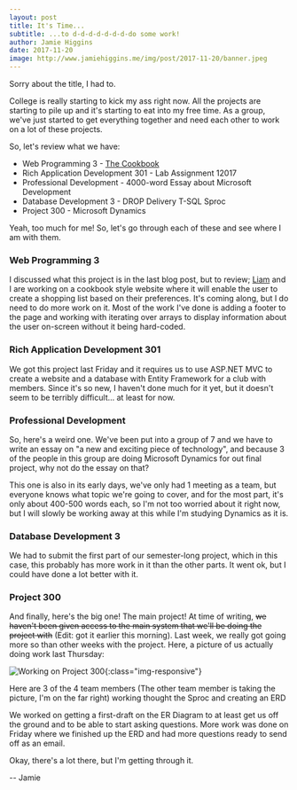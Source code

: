 ```yaml
---
layout: post
title: It's Time...
subtitle: ...to d-d-d-d-d-d-d-do some work!
author: Jamie Higgins
date: 2017-11-20
image: http://www.jamiehiggins.me/img/post/2017-11-20/banner.jpeg
---
```


Sorry about the title, I had to.

College is really starting to kick my ass right now. All the projects are starting to pile up and it's starting to eat into my free time. As a group, we've just started to get everything together and need each other to work on a lot of these projects.

So, let's review what we have:
* Web Programming 3 - [The Cookbook](https://github.com/S00148095/TheCookbook)
* Rich Application Development 301 - Lab Assignment 12017 
* Professional Development - 4000-word Essay about Microsoft Development
* Database Development 3 - DROP Delivery T-SQL Sproc
* Project 300 - Microsoft Dynamics

Yeah, too much for me! So, let's go through each of these and see where I am with them.

### Web Programming 3

I discussed what this project is in the last blog post, but to review; [Liam](https://s00148095.github.io/) and I are working on a cookbook style website where it will enable the user to create a shopping list based on their preferences.
It's coming along, but I do need to do more work on it. Most of the work I've done is adding a footer to the page and working with iterating over arrays to display information about the user on-screen without it being hard-coded.

### Rich Application Development 301

We got this project last Friday and it requires us to use ASP.NET MVC to create a website and a database with Entity Framework for a club with members. Since it's so new, I haven't done much for it yet, but it doesn't seem to be terribly difficult... at least for now.

### Professional Development

So, here's a weird one. We've been put into a group of 7 and we have to write an essay on "a new and exciting piece of technology", and because 3 of the people in this group are doing Microsoft Dynamics for out final project, why not do the essay on that?

This one is also in its early days, we've only had 1 meeting as a team, but everyone knows what topic we're going to cover, and for the most part, it's only about 400-500 words each, so I'm not too worried about it right now, but I will slowly be working away at this while I'm studying Dynamics as it is.

### Database Development 3

We had to submit the first part of our semester-long project, which in this case, this probably has more work in it than the other parts. It went ok, but I could have done a lot better with it.

### Project 300

And finally, here's the big one! The main project! At time of writing, ~~we haven't been given access to the main system that we'll be doing the project with~~ (Edit: got it earlier this morning). Last week, we really got going more so than other weeks with the project. Here, a picture of us actually doing work last Thursday: 

![Working on Project 300](http://www.jamiehiggins.me/img/post/2017-11-20/picture1.jpg){:class="img-responsive"}

<span class="caption text-muted">Here are 3 of the 4 team members (The other team member is taking the picture, I'm on the far right) working thought the Sproc and creating an ERD</span>

We worked on getting a first-draft on the ER Diagram to at least get us off the ground and to be able to start asking questions. More work was done on Friday where we finished up the ERD and had more questions ready to send off as an email.

Okay, there's a lot there, but I'm getting through it.

-- Jamie